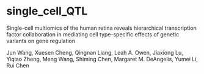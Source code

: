 # single_cell_QTL

Single-cell multiomics of the human retina reveals hierarchical transcription factor collaboration in mediating cell type-specific effects of genetic variants on gene regulation

Jun Wang, Xuesen Cheng, Qingnan Liang, Leah A. Owen, Jiaxiong Lu, Yiqiao Zheng, Meng Wang, Shiming Chen, Margaret M. DeAngelis, Yumei Li, Rui Chen
